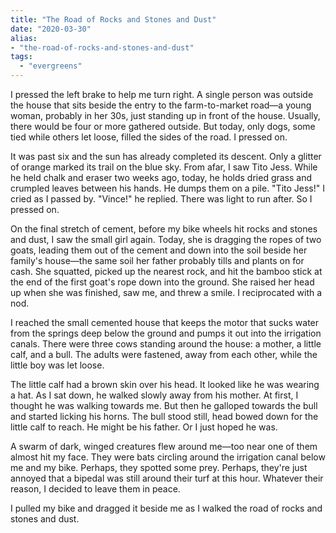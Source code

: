 ```yaml
---
title: "The Road of Rocks and Stones and Dust"
date: "2020-03-30"
alias:
- "the-road-of-rocks-and-stones-and-dust"
tags:
  - "evergreens"
---
```

I pressed the left brake to help me turn right. A single person was outside the house that sits beside the entry to the farm-to-market road—a young woman, probably in her 30s, just standing up in front of the house. Usually, there would be four or more gathered outside. But today, only dogs, some tied while others let loose, filled the sides of the road. I pressed on.

It was past six and the sun has already completed its descent. Only a glitter of orange marked its trail on the blue sky. From afar, I saw Tito Jess. While he held chalk and eraser two weeks ago, today, he holds dried grass and crumpled leaves between his hands. He dumps them on a pile. "Tito Jess!" I cried as I passed by. "Vince!" he replied. There was light to run after. So I pressed on.

On the final stretch of cement, before my bike wheels hit rocks and stones and dust, I saw the small girl again. Today, she is dragging the ropes of two goats, leading them out of the cement and down into the soil beside her family's house—the same soil her father probably tills and plants on for cash. She squatted, picked up the nearest rock, and hit the bamboo stick at the end of the first goat's rope down into the ground. She raised her head up when she was finished, saw me, and threw a smile. I reciprocated with a nod.

I reached the small cemented house that keeps the motor that sucks water from the springs deep below the ground and pumps it out into the irrigation canals. There were three cows standing around the house: a mother, a little calf, and a bull. The adults were fastened, away from each other, while the little boy was let loose.

The little calf had a brown skin over his head. It looked like he was wearing a hat. As I sat down, he walked slowly away from his mother. At first, I thought he was walking towards me. But then he galloped towards the bull and started licking his horns. The bull stood still, head bowed down for the little calf to reach. He might be his father. Or I just hoped he was.

A swarm of dark, winged creatures flew around me—too near one of them almost hit my face. They were bats circling around the irrigation canal below me and my bike. Perhaps, they spotted some prey. Perhaps, they're just annoyed that a bipedal was still around their turf at this hour. Whatever their reason, I decided to leave them in peace.

I pulled my bike and dragged it beside me as I walked the road of rocks and stones and dust.
